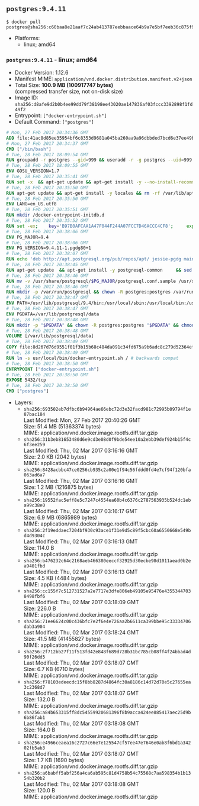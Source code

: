 ## `postgres:9.4.11`

```console
$ docker pull postgres@sha256:c60baa8e21aaf7c24ab413787eebbaace64b9a7e5bf7eeb36c875f9a5c3ebfcb
```

-	Platforms:
	-	linux; amd64

### `postgres:9.4.11` - linux; amd64

-	Docker Version: 1.12.6
-	Manifest MIME: `application/vnd.docker.distribution.manifest.v2+json`
-	Total Size: **100.9 MB (100917747 bytes)**  
	(compressed transfer size, not on-disk size)
-	Image ID: `sha256:d8afe9d2b0b4ee99dd79f38198ee43020ae147836af03fccc3392898f1fd49f2`
-	Entrypoint: `["docker-entrypoint.sh"]`
-	Default Command: `["postgres"]`

```dockerfile
# Mon, 27 Feb 2017 20:34:36 GMT
ADD file:41ac8d85ee35954bf6c8353d9681a045ba260aa9a96dbbded7bcd6e37ee49bea in / 
# Mon, 27 Feb 2017 20:34:37 GMT
CMD ["/bin/bash"]
# Tue, 28 Feb 2017 18:09:54 GMT
RUN groupadd -r postgres --gid=999 && useradd -r -g postgres --uid=999 postgres
# Tue, 28 Feb 2017 18:09:55 GMT
ENV GOSU_VERSION=1.7
# Tue, 28 Feb 2017 20:35:41 GMT
RUN set -x 	&& apt-get update && apt-get install -y --no-install-recommends ca-certificates wget && rm -rf /var/lib/apt/lists/* 	&& wget -O /usr/local/bin/gosu "https://github.com/tianon/gosu/releases/download/$GOSU_VERSION/gosu-$(dpkg --print-architecture)" 	&& wget -O /usr/local/bin/gosu.asc "https://github.com/tianon/gosu/releases/download/$GOSU_VERSION/gosu-$(dpkg --print-architecture).asc" 	&& export GNUPGHOME="$(mktemp -d)" 	&& gpg --keyserver ha.pool.sks-keyservers.net --recv-keys B42F6819007F00F88E364FD4036A9C25BF357DD4 	&& gpg --batch --verify /usr/local/bin/gosu.asc /usr/local/bin/gosu 	&& rm -r "$GNUPGHOME" /usr/local/bin/gosu.asc 	&& chmod +x /usr/local/bin/gosu 	&& gosu nobody true 	&& apt-get purge -y --auto-remove ca-certificates wget
# Tue, 28 Feb 2017 20:35:50 GMT
RUN apt-get update && apt-get install -y locales && rm -rf /var/lib/apt/lists/* 	&& localedef -i en_US -c -f UTF-8 -A /usr/share/locale/locale.alias en_US.UTF-8
# Tue, 28 Feb 2017 20:35:50 GMT
ENV LANG=en_US.utf8
# Tue, 28 Feb 2017 20:35:51 GMT
RUN mkdir /docker-entrypoint-initdb.d
# Tue, 28 Feb 2017 20:35:52 GMT
RUN set -ex; 	key='B97B0AFCAA1A47F044F244A07FCC7D46ACCC4CF8'; 	export GNUPGHOME="$(mktemp -d)"; 	gpg --keyserver ha.pool.sks-keyservers.net --recv-keys "$key"; 	gpg --export "$key" > /etc/apt/trusted.gpg.d/postgres.gpg; 	rm -r "$GNUPGHOME"; 	apt-key list
# Tue, 28 Feb 2017 20:38:06 GMT
ENV PG_MAJOR=9.4
# Tue, 28 Feb 2017 20:38:06 GMT
ENV PG_VERSION=9.4.11-1.pgdg80+1
# Tue, 28 Feb 2017 20:38:07 GMT
RUN echo 'deb http://apt.postgresql.org/pub/repos/apt/ jessie-pgdg main' $PG_MAJOR > /etc/apt/sources.list.d/pgdg.list
# Tue, 28 Feb 2017 20:38:45 GMT
RUN apt-get update 	&& apt-get install -y postgresql-common 	&& sed -ri 's/#(create_main_cluster) .*$/\1 = false/' /etc/postgresql-common/createcluster.conf 	&& apt-get install -y 		postgresql-$PG_MAJOR=$PG_VERSION 		postgresql-contrib-$PG_MAJOR=$PG_VERSION 	&& rm -rf /var/lib/apt/lists/*
# Tue, 28 Feb 2017 20:38:46 GMT
RUN mv -v /usr/share/postgresql/$PG_MAJOR/postgresql.conf.sample /usr/share/postgresql/ 	&& ln -sv ../postgresql.conf.sample /usr/share/postgresql/$PG_MAJOR/ 	&& sed -ri "s!^#?(listen_addresses)\s*=\s*\S+.*!\1 = '*'!" /usr/share/postgresql/postgresql.conf.sample
# Tue, 28 Feb 2017 20:38:46 GMT
RUN mkdir -p /var/run/postgresql && chown -R postgres:postgres /var/run/postgresql && chmod g+s /var/run/postgresql
# Tue, 28 Feb 2017 20:38:47 GMT
ENV PATH=/usr/lib/postgresql/9.4/bin:/usr/local/sbin:/usr/local/bin:/usr/sbin:/usr/bin:/sbin:/bin
# Tue, 28 Feb 2017 20:38:47 GMT
ENV PGDATA=/var/lib/postgresql/data
# Tue, 28 Feb 2017 20:38:48 GMT
RUN mkdir -p "$PGDATA" && chown -R postgres:postgres "$PGDATA" && chmod 777 "$PGDATA" # this 777 will be replaced by 700 at runtime (allows semi-arbitrary "--user" values)
# Tue, 28 Feb 2017 20:38:48 GMT
VOLUME [/var/lib/postgresql/data]
# Tue, 28 Feb 2017 20:38:49 GMT
COPY file:8d267d76d9551f01f3b15b68c484da091c34fd675a9b6adc8c279d52364efdfc in /usr/local/bin/ 
# Tue, 28 Feb 2017 20:38:49 GMT
RUN ln -s usr/local/bin/docker-entrypoint.sh / # backwards compat
# Tue, 28 Feb 2017 20:38:50 GMT
ENTRYPOINT ["docker-entrypoint.sh"]
# Tue, 28 Feb 2017 20:38:50 GMT
EXPOSE 5432/tcp
# Tue, 28 Feb 2017 20:38:50 GMT
CMD ["postgres"]
```

-	Layers:
	-	`sha256:693502eb7dfbc6b94964ae66ebc72d3e32facd981c72995b09794f1e87bac184`  
		Last Modified: Mon, 27 Feb 2017 20:40:26 GMT  
		Size: 51.4 MB (51363374 bytes)  
		MIME: application/vnd.docker.image.rootfs.diff.tar.gzip
	-	`sha256:31b3eb81653480d6e9cd3e08d0f9bde54ee10a2ebb39def924b15f4c6f3ee259`  
		Last Modified: Thu, 02 Mar 2017 03:16:16 GMT  
		Size: 2.0 KB (2042 bytes)  
		MIME: application/vnd.docker.image.rootfs.diff.tar.gzip
	-	`sha256:8428acbbc47ce0256cb935c2a00e1f94c56fddd0fd4e7cf94f120bfa063ad6a7`  
		Last Modified: Thu, 02 Mar 2017 03:16:16 GMT  
		Size: 1.2 MB (1216875 bytes)  
		MIME: application/vnd.docker.image.rootfs.diff.tar.gzip
	-	`sha256:19552fac5eff8e5c7247c4554ea60b4c6376c2787563935b524dc1eba99c38e0`  
		Last Modified: Thu, 02 Mar 2017 03:16:17 GMT  
		Size: 6.9 MB (6865989 bytes)  
		MIME: application/vnd.docker.image.rootfs.diff.tar.gzip
	-	`sha256:2f19eddaec7204bf930c93ace1f31e9d5c89f5cbc60a6550668e549bd4d9304c`  
		Last Modified: Thu, 02 Mar 2017 03:16:13 GMT  
		Size: 114.0 B  
		MIME: application/vnd.docker.image.rootfs.diff.tar.gzip
	-	`sha256:b476232c64c2168aeb466380eeccf32925d30ecbe98d1011aead0b2ea9401fbd`  
		Last Modified: Thu, 02 Mar 2017 03:16:13 GMT  
		Size: 4.5 KB (4484 bytes)  
		MIME: application/vnd.docker.image.rootfs.diff.tar.gzip
	-	`sha256:cc155f7c512731527a2e7717e3dfe806eb49105e95476e43553447038498fbf6`  
		Last Modified: Thu, 02 Mar 2017 03:18:09 GMT  
		Size: 226.0 B  
		MIME: application/vnd.docker.image.rootfs.diff.tar.gzip
	-	`sha256:71ee6624c00c436bfc7e2f6e4e726aa2b6611ca399bbe95c33334706dab3a904`  
		Last Modified: Thu, 02 Mar 2017 03:18:24 GMT  
		Size: 41.5 MB (41455827 bytes)  
		MIME: application/vnd.docker.image.rootfs.diff.tar.gzip
	-	`sha256:2f712bb27f11f513fd42e848f689d728b31bc785cb08ff4f24bbad4d90f26dd5`  
		Last Modified: Thu, 02 Mar 2017 03:18:07 GMT  
		Size: 6.7 KB (6710 bytes)  
		MIME: application/vnd.docker.image.rootfs.diff.tar.gzip
	-	`sha256:f78103edeecdc15f8bb8287d4864fc30a8186c14d72d70e5c27655ea3c2368d7`  
		Last Modified: Thu, 02 Mar 2017 03:18:07 GMT  
		Size: 132.0 B  
		MIME: application/vnd.docker.image.rootfs.diff.tar.gzip
	-	`sha256:a84b653315ff8dc54559920681396f8b9acca424ee885417aec25d9b6b86fab1`  
		Last Modified: Thu, 02 Mar 2017 03:18:08 GMT  
		Size: 164.0 B  
		MIME: application/vnd.docker.image.rootfs.diff.tar.gzip
	-	`sha256:e4966ceaea16c2727c66e7e125547cf57ee47e7646e0ab8f6bd1a34202fb5ab3`  
		Last Modified: Thu, 02 Mar 2017 03:18:07 GMT  
		Size: 1.7 KB (1690 bytes)  
		MIME: application/vnd.docker.image.rootfs.diff.tar.gzip
	-	`sha256:a6babff5abf256a4ca6ab595c81d4758b54c75568c7aa598354b1b1354b320b2`  
		Last Modified: Thu, 02 Mar 2017 03:18:08 GMT  
		Size: 120.0 B  
		MIME: application/vnd.docker.image.rootfs.diff.tar.gzip
